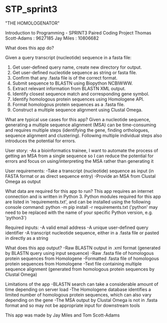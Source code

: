 # STP_sprint3

"THE HOMOLOGENATOR"

Introduction to Programming - SPRINT3 Paired Coding Project
Thomas Scott-Adams :  9627185
Jay Miles          : 10806682


What does this app do?

Given a query transcript (nucleotide) sequence in a fasta file:

1. Get user-defined query name, create new directory for output.
2. Get user-defined nucleotide sequence as string or fasta file.
3. Confirm that any .fasta file is of the correct format.
4. Submit sequence to BLASTN using Biopython NCBIWWW.
5. Extract relevant information from BLASTN XML output.
6. Identify closest sequence match and corresponding gene symbol.
7. Identify homologous protein sequences using Homologene API.
8. Format homologous protein sequences as a .fasta file.
9. Construct a multiple sequence alignment using Clustal Omega.


What are typical use cases for this app?
Given a nucleotide sequence, generating a multiple sequence alignment (MSA) can be time-consuming and requires multiple steps (identifying the gene, finding orthologues, sequence alignment and clustering). Following multiple individual steps also introduces the potential for errors.

User story:
-As a bioinformatics trainee, I want to automate the process of getting an MSA from a single sequence so I can reduce the potential for errors and focus on using/interpreting the MSA rather than generating it

User requirements:
-Take a transcript (nucleotide) sequence as input (in FASTA format or as direct sequence entry) 
-Provide an MSA from Clustal Omega as output


What data are required for this app to run?
This app requires an internet connection and is written in Python 3. Python modules required for this app are listed in 'requirements.txt', and can be installed using the following console command:
python -m pip install -r requirements.txt
('python' may need to be replaced with the name of your specific Python version, e.g. 'python3')

Required inputs:
-A valid email address
-A unique user-defined query identifier
-A transcript nucleotide sequence, either in a .fasta file or pasted in directly as a string


What does this app output?
-Raw BLASTN output in .xml format (generated by BLASTN query using input sequence)
-Raw .fasta file of homologous protein sequences from Homologene
-Formatted .fasta file of homologous protein sequences from Homologene
-Text file containing multiple sequence alignment (generated from homologous protein sequences by Clustal Omega)


Limitations of the app
-BLASTN search can take a considerable amount of time depending on server load
-The Homologene database identifies a limited number of homologous protein sequences, which can also vary depending on the gene
-The MSA output by Clustal Omega is not in .fasta format and so may not be appropriate input for downstream tools


This app was made by Jay Miles and Tom Scott-Adams
